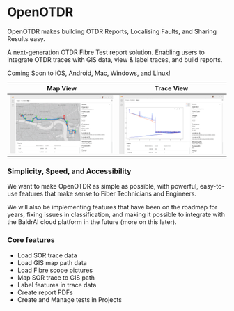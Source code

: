 # OpenOTDR

OpenOTDR makes building OTDR Reports, Localising Faults, and Sharing Results easy.

A next-generation OTDR Fibre Test report solution. Enabling users to integrate OTDR traces with GIS data, view & label traces, and build reports.

Coming Soon to iOS, Android, Mac, Windows, and Linux!

Map View           |  Trace View
:-------------------------:|:-------------------------:
![Map View](./Designs/Map.png) | ![Trace View](./Designs/Trace.png)


### Simplicity, Speed, and Accessibility

We want to make OpenOTDR as simple as possible, with powerful, easy-to-use features that make sense to Fiber Technicians and Engineers.

We will also be implementing features that have been on the roadmap for years, fixing issues in classification, and making it possible to integrate with the BaldrAI cloud platform in the future (more on this later).

### Core features

- Load SOR trace data
- Load GIS map path data
- Load Fibre scope pictures
- Map SOR trace to GIS path
- Label features in trace data
- Create report PDFs
- Create and Manage tests in Projects
